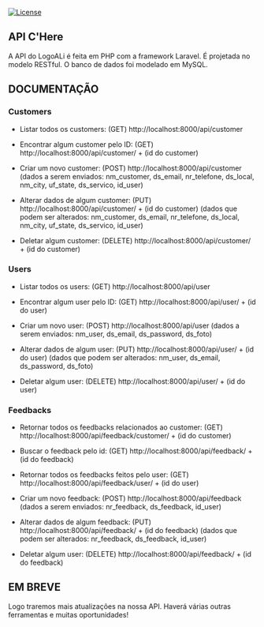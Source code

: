 <a href="https://packagist.org/packages/laravel/framework"><img src="https://img.shields.io/packagist/l/laravel/framework" alt="License"></a>
</p>

## API C'Here

A API do LogoALi é feita em PHP com a framework Laravel. É projetada no
modelo RESTful.
O banco de dados foi modelado em MySQL.

## DOCUMENTAÇÃO

### Customers

- Listar todos os customers: (GET)
http://localhost:8000/api/customer

- Encontrar algum customer pelo ID: (GET)
http://localhost:8000/api/customer/ + (id do customer)

- Criar um novo customer: (POST)
http://localhost:8000/api/customer
(dados a serem enviados: nm_customer, ds_email, nr_telefone, ds_local, nm_city,
uf_state, ds_servico, id_user)

- Alterar dados de algum customer: (PUT)
http://localhost:8000/api/customer/ + (id do customer)
(dados que podem ser alterados: nm_customer, ds_email, nr_telefone, ds_local, nm_city,
uf_state, ds_servico, id_user)

- Deletar algum customer: (DELETE)
http://localhost:8000/api/customer/ + (id do customer)

### Users

- Listar todos os users: (GET)
http://localhost:8000/api/user

- Encontrar algum user pelo ID: (GET)
http://localhost:8000/api/user/ + (id do user)

- Criar um novo user: (POST)
http://localhost:8000/api/user
(dados a serem enviados: nm_user, ds_email, ds_password, ds_foto)

- Alterar dados de algum user: (PUT)
http://localhost:8000/api/user/ + (id do user)
(dados que podem ser alterados: nm_user, ds_email, ds_password, ds_foto)

- Deletar algum user: (DELETE)
http://localhost:8000/api/user/ + (id do user)

### Feedbacks

- Retornar todos os feedbacks relacionados ao customer: (GET)
http://localhost:8000/api/feedback/customer/ + (id do customer)

- Buscar o feedback pelo id: (GET)
http://localhost:8000/api/feedback/ + (id do feedback)

- Retornar todos os feedbacks feitos pelo user: (GET)
http://localhost:8000/api/feedback/user/ + (id do user)

- Criar um novo feedback: (POST)
http://localhost:8000/api/feedback
(dados a serem enviados: nr_feedback, ds_feedback, id_user)

- Alterar dados de algum feedback: (PUT)
http://localhost:8000/api/feedback/ + (id do feedback)
(dados que podem ser alterados: nr_feedback, ds_feedback, id_user)

- Deletar algum user: (DELETE)
http://localhost:8000/api/feedback/ + (id do feedback)

## EM BREVE

Logo traremos mais atualizações na nossa API. Haverá várias outras ferramentas e muitas oportunidades!

